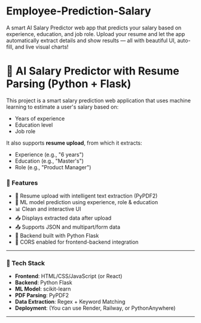 # Employee-Prediction-Salary
A smart AI Salary Predictor web app that predicts your salary based on experience, education, and job role. Upload your resume and let the app automatically extract details and show results — all with beautiful UI, auto-fill, and live visual charts!

# 💼 AI Salary Predictor with Resume Parsing (Python + Flask)

This project is a smart salary prediction web application that uses machine learning to estimate a user's salary based on:
- Years of experience
- Education level
- Job role

It also supports **resume upload**, from which it extracts:
- Experience (e.g., "6 years")
- Education (e.g., "Master's")
- Role (e.g., "Product Manager")

### 🚀 Features

- 📄 Resume upload with intelligent text extraction (PyPDF2)
- 🤖 ML model prediction using experience, role & education
- 📊 Clean and interactive UI
- 📥 Displays extracted data after upload
- 📤 Supports JSON and multipart/form data
- 📡 Backend built with Python Flask
- 🔗 CORS enabled for frontend-backend integration

---

### 🧠 Tech Stack

- **Frontend**: HTML/CSS/JavaScript (or React)
- **Backend**: Python Flask
- **ML Model**: scikit-learn
- **PDF Parsing**: PyPDF2
- **Data Extraction**: Regex + Keyword Matching
- **Deployment**: (You can use Render, Railway, or PythonAnywhere)

---






